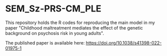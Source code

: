 # SEM_Sz-PRS-CM_PLE
This repository holds the R codes for reproducing the main model in my paper "Childhood maltreatment mediates the effect of the genetic background on psychosis risk in young adults".

The published paper is available here: https://doi.org/10.1038/s41398-022-01975-1
